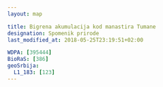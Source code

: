 ```yaml
---
layout: map

title: Bigrena akumulacija kod manastira Tumane
designation: Spomenik prirode
last_modified_at: 2018-05-25T23:19:51+02:00

WDPA: [395444]
BioRaS: [386]
geoSrbija:
  L1_183: [123]
---
```

